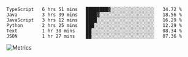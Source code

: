 <!--START_SECTION:waka-->

```text
TypeScript   6 hrs 51 mins   ████████▓░░░░░░░░░░░░░░░░   34.72 %
Java         3 hrs 39 mins   ████▓░░░░░░░░░░░░░░░░░░░░   18.56 %
JavaScript   3 hrs 12 mins   ████░░░░░░░░░░░░░░░░░░░░░   16.29 %
Python       2 hrs 25 mins   ███░░░░░░░░░░░░░░░░░░░░░░   12.29 %
Text         1 hr 38 mins    ██░░░░░░░░░░░░░░░░░░░░░░░   08.34 %
JSON         1 hr 27 mins    ██░░░░░░░░░░░░░░░░░░░░░░░   07.36 %
```

<!--END_SECTION:waka-->

![Metrics](https://metrics.lecoq.io/TachibanaKimika?template=classic&base.activity=0&base.community=0&base.repositories=0&languages=1&isocalendar=1&isocalendar.duration=half-year&languages.limit=8&languages.sections=most-used&languages.colors=github&languages.threshold=0%25&languages.indepth=false&languages.recent.load=300&languages.recent.days=14&config.timezone=Asia%2FShanghai)

